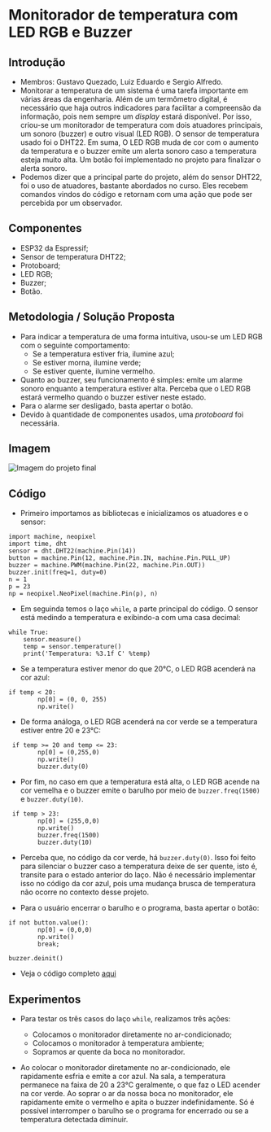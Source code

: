 # Monitorador de temperatura com LED RGB e Buzzer 

## Introdução

* Membros: Gustavo Quezado, Luiz Eduardo e Sergio Alfredo.
* Monitorar a temperatura de um sistema é uma tarefa importante em várias áreas da engenharia.
Além de um termômetro digital, é necessário que haja outros indicadores para facilitar a compreensão da informação,
pois nem sempre um _display_ estará disponível. Por isso, criou-se um monitorador de temperatura com dois atuadores
principais, um sonoro (buzzer) e outro visual (LED RGB). O sensor de temperatura usado foi o DHT22. Em suma, O LED RGB
muda de cor com o aumento da temperatura e o buzzer emite um alerta sonoro caso a temperatura esteja muito alta.
Um botão foi implementado no projeto para finalizar o alerta sonoro.
* Podemos dizer que a principal parte do projeto, além do sensor DHT22, foi o uso de atuadores, bastante abordados no curso.
Eles recebem comandos vindos do código e retornam com uma ação que pode ser percebida por um observador.

## Componentes

* ESP32 da Espressif;
* Sensor de temperatura DHT22;
* Protoboard;
* LED RGB;
* Buzzer;
* Botão.

## Metodologia / Solução Proposta  

* Para indicar a temperatura de uma forma intuitiva, usou-se um LED RGB com o seguinte comportamento: 
  * Se a temperatura estiver fria, ilumine azul;
  * Se estiver morna, ilumine verde;
  * Se estiver quente, ilumine vermelho.  
* Quanto ao buzzer, seu funcionamento é simples: emite um alarme sonoro enquanto a temperatura estiver alta.
Perceba que o LED RGB estará vermelho quando o buzzer estiver neste estado.
* Para o alarme ser desligado, basta apertar o botão.
* Devido à quantidade de componentes usados, uma _protoboard_ foi necessária.

## Imagem 
![Imagem do projeto final](/ProjetoFinal.jpg)

## Código
* Primeiro importamos as bibliotecas e inicializamos os atuadores e o sensor:
```
import machine, neopixel
import time, dht
sensor = dht.DHT22(machine.Pin(14))
button = machine.Pin(12, machine.Pin.IN, machine.Pin.PULL_UP)
buzzer = machine.PWM(machine.Pin(22, machine.Pin.OUT))
buzzer.init(freq=1, duty=0)
n = 1
p = 23
np = neopixel.NeoPixel(machine.Pin(p), n)
```
* Em seguinda temos o laço `while`, a parte principal do código. O sensor está medindo a temperatura e exibindo-a
com uma casa decimal:
```
while True:
    sensor.measure()
    temp = sensor.temperature()
    print('Temperatura: %3.1f C' %temp)
```
* Se a temperatura estiver menor do que 20°C, o LED RGB acenderá na cor azul:
```
if temp < 20:   
        np[0] = (0, 0, 255)
        np.write()
```
* De forma análoga, o LED RGB acenderá na cor verde se a temperatura estiver entre 20 e 23°C:
```
 if temp >= 20 and temp <= 23:
        np[0] = (0,255,0)
        np.write()
        buzzer.duty(0)
```

* Por fim, no caso em que a temperatura está alta, o LED RGB acende na cor vemelha e o buzzer emite
o barulho por meio de `buzzer.freq(1500)` e `buzzer.duty(10)`.
```
 if temp > 23:
        np[0] = (255,0,0)
        np.write()
        buzzer.freq(1500)
        buzzer.duty(10)
```
* Perceba que, no código da cor verde, há `buzzer.duty(0)`. Isso foi feito para silenciar o buzzer
caso a temperatura deixe de ser quente, isto é, transite para o estado anterior do laço. Não é necessário implementar isso no código
da cor azul, pois uma mudança brusca de temperatura não ocorre no contexto desse projeto.

* Para o usuário encerrar o barulho e o programa, basta apertar o botão:
```
if not button.value():
        np[0] = (0,0,0)
        np.write()
        break;
    
buzzer.deinit()
```
* Veja o código completo [aqui](https://github.com/luizeduardofl/IoT-2023/blob/main/ProjetoFinal.py) 

## Experimentos 

* Para testar os três casos do laço `while`, realizamos três ações:

  * Colocamos o monitorador diretamente no ar-condicionado;
  * Colocamos o monitorador à temperatura ambiente;
  * Sopramos ar quente da boca no monitorador.
   
* Ao colocar o monitorador diretamente no ar-condicionado, ele rapidamente esfria e emite a cor azul.
Na sala, a temperatura permanece na faixa de 20 a 23°C geralmente, o que faz o LED acender na cor verde.
Ao soprar o ar da nossa boca no monitorador, ele rapidamente emite o vermelho e apita o buzzer indefinidamente.
Só é possível interromper o barulho se o programa for encerrado ou se a temperatura detectada diminuir.
